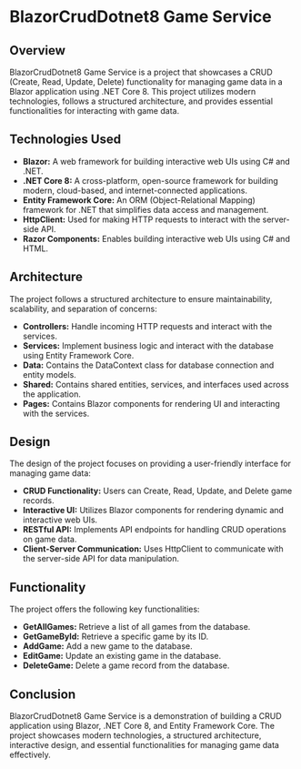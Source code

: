 # BlazorCrudDotnet8 Game Service

## Overview
BlazorCrudDotnet8 Game Service is a project that showcases a CRUD (Create, Read, Update, Delete) functionality for managing game data in a Blazor application using .NET Core 8. This project utilizes modern technologies, follows a structured architecture, and provides essential functionalities for interacting with game data.

## Technologies Used
- **Blazor:** A web framework for building interactive web UIs using C# and .NET.
- **.NET Core 8:** A cross-platform, open-source framework for building modern, cloud-based, and internet-connected applications.
- **Entity Framework Core:** An ORM (Object-Relational Mapping) framework for .NET that simplifies data access and management.
- **HttpClient:** Used for making HTTP requests to interact with the server-side API.
- **Razor Components:** Enables building interactive web UIs using C# and HTML.

## Architecture
The project follows a structured architecture to ensure maintainability, scalability, and separation of concerns:
- **Controllers:** Handle incoming HTTP requests and interact with the services.
- **Services:** Implement business logic and interact with the database using Entity Framework Core.
- **Data:** Contains the DataContext class for database connection and entity models.
- **Shared:** Contains shared entities, services, and interfaces used across the application.
- **Pages:** Contains Blazor components for rendering UI and interacting with the services.

## Design
The design of the project focuses on providing a user-friendly interface for managing game data:
- **CRUD Functionality:** Users can Create, Read, Update, and Delete game records.
- **Interactive UI:** Utilizes Blazor components for rendering dynamic and interactive web UIs.
- **RESTful API:** Implements API endpoints for handling CRUD operations on game data.
- **Client-Server Communication:** Uses HttpClient to communicate with the server-side API for data manipulation.

## Functionality
The project offers the following key functionalities:
- **GetAllGames:** Retrieve a list of all games from the database.
- **GetGameById:** Retrieve a specific game by its ID.
- **AddGame:** Add a new game to the database.
- **EditGame:** Update an existing game in the database.
- **DeleteGame:** Delete a game record from the database.

## Conclusion
BlazorCrudDotnet8 Game Service is a demonstration of building a CRUD application using Blazor, .NET Core 8, and Entity Framework Core. The project showcases modern technologies, a structured architecture, interactive design, and essential functionalities for managing game data effectively.
